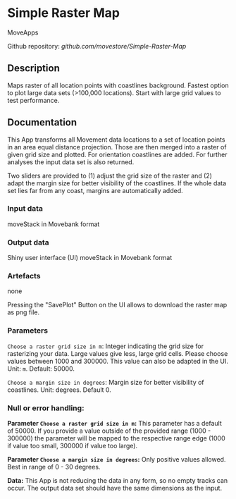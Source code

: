 # Simple Raster Map
MoveApps

Github repository: *github.com/movestore/Simple-Raster-Map*

## Description
Maps raster of all location points with coastlines background. Fastest option to plot large data sets (>100,000 locations). Start with large grid values to test performance. 

## Documentation
This App transforms all Movement data locations to a set of location points in an area equal distance projection. Those are then merged into a raster of given grid size and plotted. For orientation coastlines are added. For further analyses the input data set is also returned.

Two sliders are provided to (1) adjust the grid size of the raster and (2) adapt the margin size for better visibility of the coastlines. If the whole data set lies far from any coast, margins are automatically added.

### Input data
moveStack in Movebank format

### Output data
Shiny user interface (UI)
moveStack in Movebank format

### Artefacts
none

Pressing the "SavePlot" Button on the UI allows to download the raster map as png file.

### Parameters 
`Choose a raster grid size in m`: Integer indicating the grid size for rasterizing your data. Large values give less, large grid cells. Please choose values between 1000 and 300000. This value can also be adapted in the UI. Unit: `m`. Default: 50000.

`Choose a margin size in degrees`: Margin size for better visibility of coastlines. Unit: degrees. Default 0.

### Null or error handling:
**Parameter `Choose a raster grid size in m`:** This parameter has a default of 50000. If you provide a value outside of the provided range (1000 - 300000) the parameter will be mapped to the respective range edge (1000 if value too small, 300000 if value too large).

**Parameter `Choose a margin size in degrees`:** Only positive values allowed. Best in range of 0 - 30 degrees.

**Data:** This App is not reducing the data in any form, so no empty tracks can occur. The output data set should have the same dimensions as the input.

